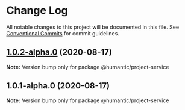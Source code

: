 # Change Log

All notable changes to this project will be documented in this file.
See [Conventional Commits](https://conventionalcommits.org) for commit guidelines.

## [1.0.2-alpha.0](https://github.com/ARACLX/humantic/compare/@humantic/project-service@1.0.1-alpha.0...@humantic/project-service@1.0.2-alpha.0) (2020-08-17)

**Note:** Version bump only for package @humantic/project-service





## 1.0.1-alpha.0 (2020-08-17)

**Note:** Version bump only for package @humantic/project-service
